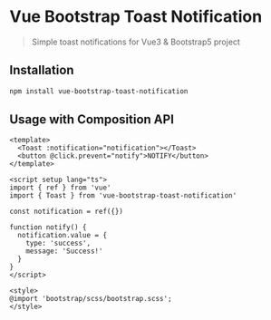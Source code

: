 # Vue Bootstrap Toast Notification

> Simple toast notifications for Vue3 & Bootstrap5 project

## Installation

```bash
npm install vue-bootstrap-toast-notification
```

## Usage with Composition API

```vue
<template>
  <Toast :notification="notification"></Toast>
  <button @click.prevent="notify">NOTIFY</button>
</template>

<script setup lang="ts">
import { ref } from 'vue'
import { Toast } from 'vue-bootstrap-toast-notification'

const notification = ref({})

function notify() {
  notification.value = {
    type: 'success',
    message: 'Success!'
  }
}
</script>

<style>
@import 'bootstrap/scss/bootstrap.scss';
</style>
```
